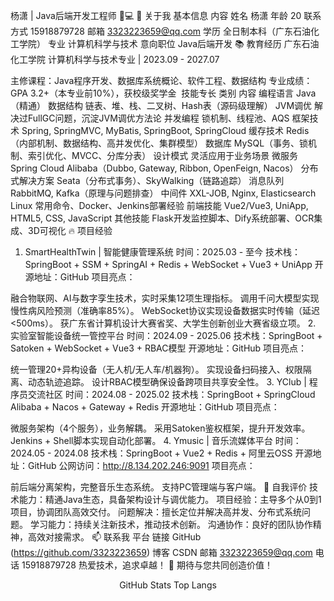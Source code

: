 杨潇 | Java后端开发工程师 👨💻
🚀 关于我
基本信息	内容
姓名	杨潇
年龄	20
联系方式	15918879728
邮箱	3323223659@qq.com
学历	全日制本科（广东石油化工学院）
专业	计算机科学与技术
意向职位	Java后端开发
📚 教育经历
广东石油化工学院
计算机科学与技术专业 | 2023.09 - 2027.07

主修课程：Java程序开发、数据库系统概论、软件工程、数据结构
专业成绩：GPA 3.2+（本专业前10%），获校级奖学金
️ 技能专长
类别	内容
编程语言	Java（精通）
数据结构	链表、堆、栈、二叉树、Hash表（源码级理解）
JVM调优	解决过FullGC问题，沉淀JVM调优方法论
并发编程	锁机制、线程池、AQS
框架技术	Spring, SpringMVC, MyBatis, SpringBoot, SpringCloud
缓存技术	Redis（内部机制、数据结构、高并发优化、集群模型）
数据库	MySQL（事务、锁机制、索引优化、MVCC、分库分表）
设计模式	灵活应用于业务场景
微服务	Spring Cloud Alibaba（Dubbo, Gateway, Ribbon, OpenFeign, Nacos）
分布式解决方案	Seata（分布式事务）、SkyWalking（链路追踪）
消息队列	RabbitMQ, Kafka（原理与问题排查）
中间件	XXL-JOB, Nginx, Elasticsearch
Linux	常用命令、Docker、Jenkins部署经验
前端技能	Vue2/Vue3, UniApp, HTML5, CSS, JavaScript
其他技能	Flask开发监控脚本、Dify系统部署、OCR集成、3D可视化
🔥 项目经验
1. SmartHealthTwin | 智能健康管理系统
时间：2025.03 - 至今
技术栈：SpringBoot + SSM + SpringAI + Redis + WebSocket + Vue3 + UniApp
开源地址：GitHub
项目亮点：

融合物联网、AI与数字孪生技术，实时采集12项生理指标。
调用千问大模型实现慢性病风险预测（准确率85%）。
WebSocket协议实现设备数据实时传输（延迟<500ms）。
获广东省计算机设计大赛省奖、大学生创新创业大赛省级立项。
2. 实验室智能设备统一管控平台
时间：2024.09 - 2025.06
技术栈：SpringBoot + Satoken + WebSocket + Vue3 + RBAC模型
开源地址：GitHub
项目亮点：

统一管理20+异构设备（无人机/无人车/机器狗）。
实现设备扫码接入、权限隔离、动态轨迹追踪。
设计RBAC模型确保设备跨项目共享安全性。
3. YClub | 程序员交流社区
时间：2024.08 - 2025.02
技术栈：SpringBoot + SpringCloud Alibaba + Nacos + Gateway + Redis
开源地址：GitHub
项目亮点：

微服务架构（4个服务），业务解耦。
采用Satoken鉴权框架，提升开发效率。
Jenkins + Shell脚本实现自动化部署。
4. Ymusic | 音乐流媒体平台
时间：2024.05 - 2024.08
技术栈：SpringBoot + Vue2 + Redis + 阿里云OSS
开源地址：GitHub
公网访问：http://8.134.202.246:9091
项目亮点：

前后端分离架构，完整音乐生态系统。
支持PC管理端与客户端。
🌟 自我评价
技术能力：精通Java生态，具备架构设计与调优能力。
项目经验：主导多个从0到1项目，协调团队高效交付。
问题解决：擅长定位并解决高并发、分布式系统问题。
学习能力：持续关注新技术，推动技术创新。
沟通协作：良好的团队协作精神，高效对接需求。
📫 联系我
平台	链接
GitHub	(https://github.com/3323223659)
博客	CSDN
邮箱	3323223659@qq.com
电话	15918879728
热爱技术，追求卓越！
🚀 期待与您共同创造价值！

<div align="center">
GitHub Stats
Top Langs

</div>
